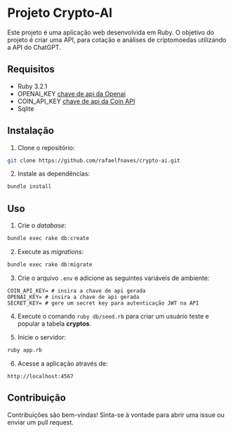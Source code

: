 # Projeto Crypto-AI

Este projeto é uma aplicação web desenvolvida em Ruby. O objetivo do projeto é criar uma API, para cotação e análises de criptomoedas utilizando a API do ChatGPT.

## Requisitos

- Ruby 3.2.1
- OPENAI_KEY [chave de api da Openai](https://www.openai.com/)
- COIN_API_KEY [chave de api da Coin API](https://www.coinapi.io/)
- Sqlite

## Instalação

1. Clone o repositório:

```bash
git clone https://github.com/rafaelfnaves/crypto-ai.git
```

2. Instale as dependências:

```bash
bundle install
```

## Uso

1. Crie o _database_:

```bash
bundle exec rake db:create
```

2. Execute as _migrations_:

```bash
bundle exec rake db:migrate
```

3. Crie o arquivo `.env` e adicione as seguintes variáveis de ambiente:

```
COIN_API_KEY= # insira a chave de api gerada
OPENAI_KEY= # insira a chave de api gerada
SECRET_KEY= # gere um secret key para autenticação JWT na API
```

4. Execute o comando `ruby db/seed.rb` para criar um usuário teste e popular a tabela **cryptos**.

5. Inicie o servidor:

```bash
ruby app.rb
```

6. Acesse a aplicação através de:

```
http://localhost:4567
```

## Contribuição

Contribuições são bem-vindas! Sinta-se à vontade para abrir uma issue ou enviar um pull request.

